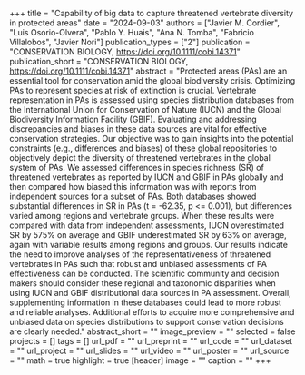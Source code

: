 +++
title = "Capability of big data to capture threatened vertebrate diversity in protected areas"
date = "2024-09-03"
authors = ["Javier M. Cordier", "Luis Osorio-Olvera", "Pablo Y. Huais", "Ana N. Tomba", "Fabricio Villalobos", "Javier Nori"]
publication_types = ["2"]
publication = "CONSERVATION BIOLOGY, https://doi.org/10.1111/cobi.14371"
publication_short = "CONSERVATION BIOLOGY, https://doi.org/10.1111/cobi.14371"
abstract = "Protected areas (PAs) are an essential tool for conservation amid the global biodiversity crisis. Optimizing PAs to represent species at risk of extinction is crucial. Vertebrate representation in PAs is assessed using species distribution databases from the International Union for Conservation of Nature (IUCN) and the Global Biodiversity Information Facility (GBIF). Evaluating and addressing discrepancies and biases in these data sources are vital for effective conservation strategies. Our objective was to gain insights into the potential constraints (e.g., differences and biases) of these global repositories to objectively depict the diversity of threatened vertebrates in the global system of PAs. We assessed differences in species richness (SR) of threatened vertebrates as reported by IUCN and GBIF in PAs globally and then compared how biased this information was with reports from independent sources for a subset of PAs. Both databases showed substantial differences in SR in PAs (t = -62.35, p <= 0.001), but differences varied among regions and vertebrate groups. When these results were compared with data from independent assessments, IUCN overestimated SR by 575\% on average and GBIF underestimated SR by 63\% on average, again with variable results among regions and groups. Our results indicate the need to improve analyses of the representativeness of threatened vertebrates in PAs such that robust and unbiased assessments of PA effectiveness can be conducted. The scientific community and decision makers should consider these regional and taxonomic disparities when using IUCN and GBIF distributional data sources in PA assessment. Overall, supplementing information in these databases could lead to more robust and reliable analyses. Additional efforts to acquire more comprehensive and unbiased data on species distributions to support conservation decisions are clearly needed."
abstract_short = ""
image_preview = ""
selected = false
projects = []
tags = []
url_pdf = ""
url_preprint = ""
url_code = ""
url_dataset = ""
url_project = ""
url_slides = ""
url_video = ""
url_poster = ""
url_source = ""
math = true
highlight = true
[header]
image = ""
caption = ""
+++
